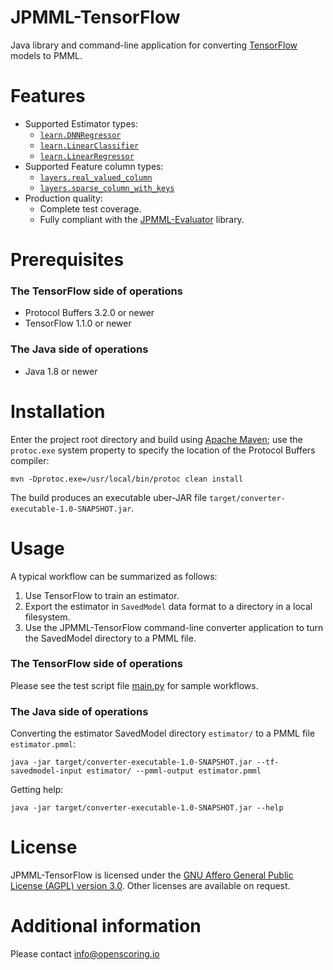 JPMML-TensorFlow
================

Java library and command-line application for converting [TensorFlow](http://tensorflow.org) models to PMML.

# Features #

* Supported Estimator types:
  * [`learn.DNNRegressor`](https://www.tensorflow.org/api_docs/python/tf/contrib/learn/DNNRegressor)
  * [`learn.LinearClassifier`](https://www.tensorflow.org/api_docs/python/tf/contrib/learn/LinearClassifier)
  * [`learn.LinearRegressor`](https://www.tensorflow.org/api_docs/python/tf/contrib/learn/LinearRegressor)
* Supported Feature column types:
  * [`layers.real_valued_column`](https://www.tensorflow.org/api_docs/python/tf/contrib/layers/real_valued_column)
  * [`layers.sparse_column_with_keys`](https://www.tensorflow.org/api_docs/python/tf/contrib/layers/sparse_column_with_keys)
* Production quality:
  * Complete test coverage.
  * Fully compliant with the [JPMML-Evaluator](https://github.com/jpmml/jpmml-evaluator) library.

# Prerequisites #

### The TensorFlow side of operations

* Protocol Buffers 3.2.0 or newer
* TensorFlow 1.1.0 or newer

### The Java side of operations

* Java 1.8 or newer

# Installation #

Enter the project root directory and build using [Apache Maven](http://maven.apache.org/); use the `protoc.exe` system property to specify the location of the Protocol Buffers compiler:
```
mvn -Dprotoc.exe=/usr/local/bin/protoc clean install
```

The build produces an executable uber-JAR file `target/converter-executable-1.0-SNAPSHOT.jar`.

# Usage #

A typical workflow can be summarized as follows:

1. Use TensorFlow to train an estimator.
2. Export the estimator in `SavedModel` data format to a directory in a local filesystem.
3. Use the JPMML-TensorFlow command-line converter application to turn the SavedModel directory to a PMML file.

### The TensorFlow side of operations

Please see the test script file [main.py](https://github.com/jpmml/jpmml-tensorflow/blob/master/src/test/resources/main.py) for sample workflows.

### The Java side of operations

Converting the estimator SavedModel directory `estimator/` to a PMML file `estimator.pmml`:
```
java -jar target/converter-executable-1.0-SNAPSHOT.jar --tf-savedmodel-input estimator/ --pmml-output estimator.pmml
```

Getting help:
```
java -jar target/converter-executable-1.0-SNAPSHOT.jar --help
```

# License #

JPMML-TensorFlow is licensed under the [GNU Affero General Public License (AGPL) version 3.0](http://www.gnu.org/licenses/agpl-3.0.html). Other licenses are available on request.

# Additional information #

Please contact [info@openscoring.io](mailto:info@openscoring.io)
